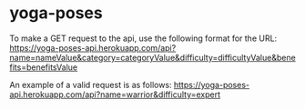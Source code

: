 # yoga-poses

To make a GET request to the api, use the following format for the URL:
https://yoga-poses-api.herokuapp.com/api?name=nameValue&category=categoryValue&difficulty=difficultyValue&benefits=benefitsValue

An example of a valid request is as follows:
https://yoga-poses-api.herokuapp.com/api?name=warrior&difficulty=expert
